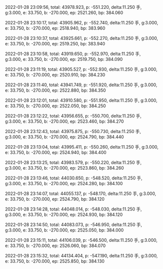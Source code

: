 2022-01-28 23:09:56, total: 43978.923, p: -551.220, delta:11.250 手, g:3.000, e: 33.750, b: -270.000, ep: 2521.260, bp: 384.060

2022-01-28 23:10:17, total: 43905.962, p: -552.740, delta:11.250 手, g:3.000, e: 33.750, b: -270.000, ep: 2518.940, bp: 383.960

2022-01-28 23:10:37, total: 43925.661, p: -552.270, delta:11.250 手, g:3.000, e: 33.750, b: -270.000, ep: 2519.250, bp: 383.940

2022-01-28 23:10:58, total: 43919.650, p: -552.970, delta:11.250 手, g:3.000, e: 33.750, b: -270.000, ep: 2519.750, bp: 384.090

2022-01-28 23:11:19, total: 43905.527, p: -552.930, delta:11.250 手, g:3.000, e: 33.750, b: -270.000, ep: 2520.910, bp: 384.230

2022-01-28 23:11:40, total: 43941.749, p: -551.920, delta:11.250 手, g:3.000, e: 33.750, b: -270.000, ep: 2522.880, bp: 384.350

2022-01-28 23:12:01, total: 43910.580, p: -551.950, delta:11.250 手, g:3.000, e: 33.750, b: -270.000, ep: 2522.050, bp: 384.250

2022-01-28 23:12:22, total: 43956.655, p: -550.700, delta:11.250 手, g:3.000, e: 33.750, b: -270.000, ep: 2523.460, bp: 384.270

2022-01-28 23:12:43, total: 43975.875, p: -550.730, delta:11.250 手, g:3.000, e: 33.750, b: -270.000, ep: 2524.790, bp: 384.440

2022-01-28 23:13:04, total: 43995.411, p: -550.260, delta:11.250 手, g:3.000, e: 33.750, b: -270.000, ep: 2524.940, bp: 384.400

2022-01-28 23:13:25, total: 43983.579, p: -550.220, delta:11.250 手, g:3.000, e: 33.750, b: -270.000, ep: 2523.860, bp: 384.260

2022-01-28 23:13:46, total: 44030.650, p: -548.520, delta:11.250 手, g:3.000, e: 33.750, b: -270.000, ep: 2524.280, bp: 384.100

2022-01-28 23:14:07, total: 44055.137, p: -548.170, delta:11.250 手, g:3.000, e: 33.750, b: -270.000, ep: 2524.790, bp: 384.120

2022-01-28 23:14:28, total: 44048.014, p: -548.030, delta:11.250 手, g:3.000, e: 33.750, b: -270.000, ep: 2524.930, bp: 384.120

2022-01-28 23:14:50, total: 44083.073, p: -546.950, delta:11.250 手, g:3.000, e: 33.750, b: -270.000, ep: 2525.050, bp: 384.000

2022-01-28 23:15:11, total: 44106.039, p: -546.500, delta:11.250 手, g:3.000, e: 33.750, b: -270.000, ep: 2526.060, bp: 384.070

2022-01-28 23:15:32, total: 44134.404, p: -547.190, delta:11.250 手, g:3.000, e: 33.750, b: -270.000, ep: 2525.850, bp: 384.130